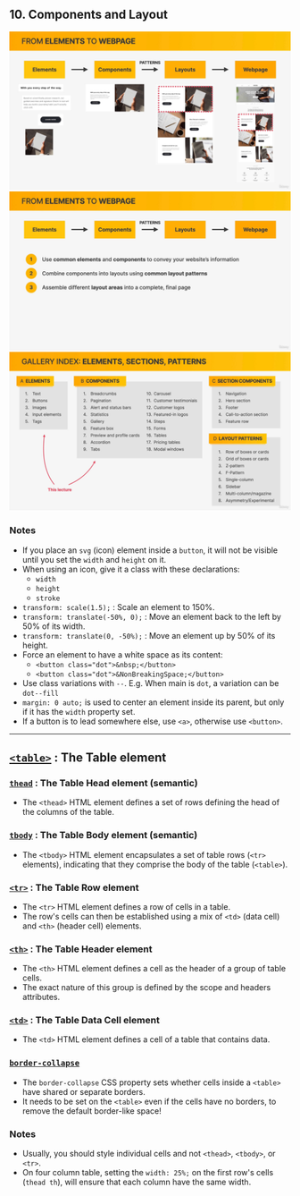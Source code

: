 ## 10. Components and Layout

<img src="shots/1.jpg?raw=true" width="700" >
<img src="shots/2.jpg?raw=true" width="700" >
<img src="shots/3.jpg?raw=true" width="700" >

### Notes

- If you place an `svg` (icon) element inside a `button`, it will not be visible until you set the `width` and `height` on it.
- When using an icon, give it a class with these declarations:
  - `width`
  - `height`
  - `stroke`
- `transform: scale(1.5);` : Scale an element to 150%.
- `transform: translate(-50%, 0);` : Move an element back to the left by 50% of its width.
- `transform: translate(0, -50%);` : Move an element up by 50% of its height.
- Force an element to have a white space as its content:
  - `<button class="dot">&nbsp;</button>`
  - `<button class="dot">&NonBreakingSpace;</button>`
- Use class variations with `--`. E.g. When main is `dot`, a variation can be `dot--fill`
- `margin: 0 auto;` is used to center an element inside its parent, but only if it has the `width` property set.
- If a button is to lead somewhere else, use `<a>`, otherwise use `<button>`.

---

## [`<table>`](https://developer.mozilla.org/en-US/docs/Web/HTML/Element/table) : The Table element

### [`thead`](https://developer.mozilla.org/en-US/docs/Web/HTML/Element/thead) : The Table Head element (semantic)

- The `<thead>` HTML element defines a set of rows defining the head of the columns of the table.

### [`tbody`](https://developer.mozilla.org/en-US/docs/Web/HTML/Element/tbody) : The Table Body element (semantic)

- The `<tbody>` HTML element encapsulates a set of table rows (`<tr>` elements), indicating that they comprise the body of the table (`<table>`).

### [`<tr>`](https://developer.mozilla.org/en-US/docs/Web/HTML/Element/tr) : The Table Row element

- The `<tr>` HTML element defines a row of cells in a table.
- The row's cells can then be established using a mix of `<td>` (data cell) and `<th>` (header cell) elements.

### [`<th>`](https://developer.mozilla.org/en-US/docs/Web/HTML/Element/th) : The Table Header element

- The `<th>` HTML element defines a cell as the header of a group of table cells.
- The exact nature of this group is defined by the scope and headers attributes.

### [`<td>`](https://developer.mozilla.org/en-US/docs/Web/HTML/Element/td) : The Table Data Cell element

- The `<td>` HTML element defines a cell of a table that contains data.

### [`border-collapse`](https://developer.mozilla.org/en-US/docs/Web/CSS/border-collapse)

- The `border-collapse` CSS property sets whether cells inside a `<table>` have shared or separate borders.
- It needs to be set on the `<table>` even if the cells have no borders, to remove the default border-like space!

### Notes

- Usually, you should style individual cells and not `<thead>`, `<tbody>`, or `<tr>`.
- On four column table, setting the `width: 25%;` on the first row's cells (`thead th`), will ensure that each column have the same width.

